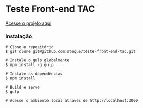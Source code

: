 # Teste Front-end TAC

[Acesse o projeto aqui](https://lucastoque.com/teste-front-end-tac/)

### Instalação

```
# Clone o repositório
$ git clone git@github.com:stoque/teste-front-end-tac.git

# Instale o gulp globalmente
$ npm install -g gulp

# Instale as dependências
$ npm install

# Build e serve
$ gulp

# Acesse o ambiente local através de http://localhost:3000
```
